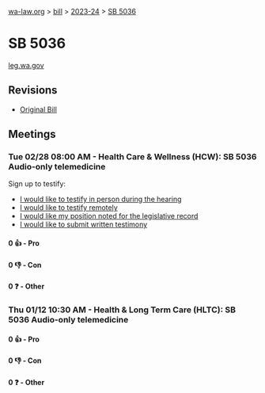 [wa-law.org](/) > [bill](/bill/) > [2023-24](/bill/2023-24/) > [SB 5036](/bill/2023-24/sb/5036/)

# SB 5036
[leg.wa.gov](https://app.leg.wa.gov/billsummary?BillNumber=5036&Year=2023&Initiative=false)

## Revisions
* [Original Bill](1/)

## Meetings
### Tue 02/28 08:00 AM - Health Care & Wellness (HCW): SB 5036 Audio-only telemedicine
Sign up to testify:
* [I would like to testify in person during the hearing](https://app.leg.wa.gov/csi/Testifier/Add?chamber=House&mId=30856&aId=152546&caId=21829&tId=1)
* [I would like to testify remotely](https://app.leg.wa.gov/csi/Testifier/Add?chamber=House&mId=30856&aId=152546&caId=21829&tId=2)
* [I would like my position noted for the legislative record](https://app.leg.wa.gov/csi/Testifier/Add?chamber=House&mId=30856&aId=152546&caId=21829&tId=3)
* [I would like to submit written testimony](https://app.leg.wa.gov/csi/Testifier/Add?chamber=House&mId=30856&aId=152546&caId=21829&tId=4)

#### 0 👍 - Pro

#### 0 👎 - Con

#### 0 ❓ - Other

### Thu 01/12 10:30 AM - Health & Long Term Care (HLTC): SB 5036 Audio-only telemedicine
#### 0 👍 - Pro

#### 0 👎 - Con

#### 0 ❓ - Other

